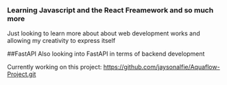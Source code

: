 ### Learning Javascript and the React Freamework and so much more
Just looking to learn more about about web development works and allowing my creativity to express itself

##FastAPI 
Also looking into FastAPI in terms of backend development

Currently working on this project:
https://github.com/jaysonalfie/Aquaflow-Project.git
